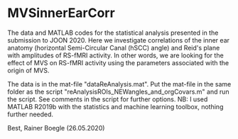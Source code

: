 # MVSinnerEarCorr
The data and MATLAB codes for the statistical analysis presented in the submission to JOON 2020.
Here we investigate correlations of the inner ear anatomy (horizontal Semi-Circular Canal (hSCC) angle) and Reid's plane with amplitudes
of RS-fMRI activity. In other words, we are looking for the effect of MVS on RS-fMRI activity using the parameters associated with the origin of MVS.

The data is in the mat-file "dataReAnalysis.mat".
Put the mat-file in the same folder as the script "reAnalysisROIs_NEWangles_and_orgCovars.m" and run the script.
See comments in the script for further options.
NB: I used MATLAB R2019b with the statistics and machine learning toolbox, nothing further needed.

Best,
Rainer Boegle (26.05.2020)
